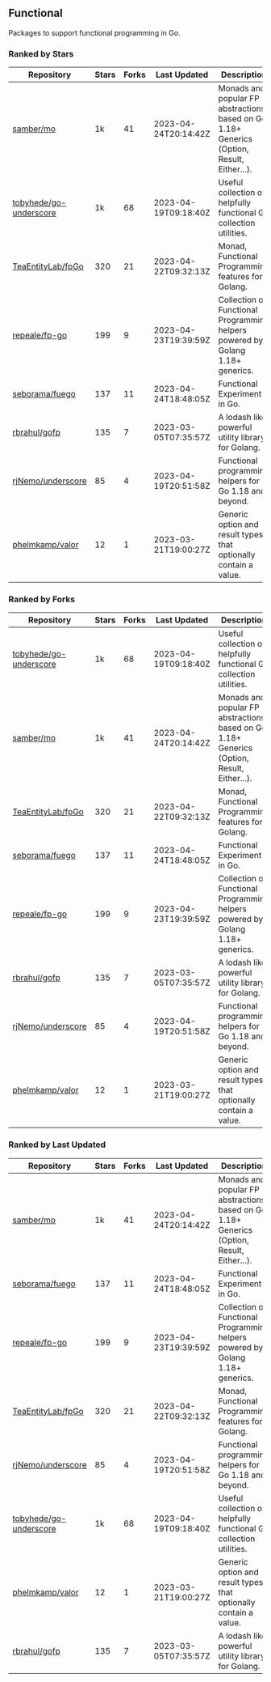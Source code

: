 ## Functional

Packages to support functional programming in Go.

### Ranked by Stars

| Repository | Stars | Forks | Last Updated | Description | 
|------------|-------|-------|--------------|-------------|
| [samber/mo](https://github.com/samber/mo) | 1k | 41 | 2023-04-24T20:14:42Z |  Monads and popular FP abstractions, based on Go 1.18+ Generics (Option, Result, Either...). |
| [tobyhede/go-underscore](https://github.com/tobyhede/go-underscore) | 1k | 68 | 2023-04-19T09:18:40Z |  Useful collection of helpfully functional Go collection utilities. |
| [TeaEntityLab/fpGo](https://github.com/TeaEntityLab/fpGo) | 320 | 21 | 2023-04-22T09:32:13Z |  Monad, Functional Programming features for Golang. |
| [repeale/fp-go](https://github.com/repeale/fp-go) | 199 | 9 | 2023-04-23T19:39:59Z |  Collection of Functional Programming helpers powered by Golang 1.18+ generics. |
| [seborama/fuego](https://github.com/seborama/fuego) | 137 | 11 | 2023-04-24T18:48:05Z |  Functional Experiment in Go. |
| [rbrahul/gofp](https://github.com/rbrahul/gofp) | 135 | 7 | 2023-03-05T07:35:57Z |  A lodash like powerful utility library for Golang. |
| [rjNemo/underscore](https://github.com/rjNemo/underscore) | 85 | 4 | 2023-04-19T20:51:58Z |  Functional programming helpers for Go 1.18 and beyond. |
| [phelmkamp/valor](https://github.com/phelmkamp/valor) | 12 | 1 | 2023-03-21T19:00:27Z |  Generic option and result types that optionally contain a value. |

### Ranked by Forks

| Repository | Stars | Forks | Last Updated | Description | 
|------------|-------|-------|--------------|-------------|
| [tobyhede/go-underscore](https://github.com/tobyhede/go-underscore) | 1k | 68 | 2023-04-19T09:18:40Z |  Useful collection of helpfully functional Go collection utilities. |
| [samber/mo](https://github.com/samber/mo) | 1k | 41 | 2023-04-24T20:14:42Z |  Monads and popular FP abstractions, based on Go 1.18+ Generics (Option, Result, Either...). |
| [TeaEntityLab/fpGo](https://github.com/TeaEntityLab/fpGo) | 320 | 21 | 2023-04-22T09:32:13Z |  Monad, Functional Programming features for Golang. |
| [seborama/fuego](https://github.com/seborama/fuego) | 137 | 11 | 2023-04-24T18:48:05Z |  Functional Experiment in Go. |
| [repeale/fp-go](https://github.com/repeale/fp-go) | 199 | 9 | 2023-04-23T19:39:59Z |  Collection of Functional Programming helpers powered by Golang 1.18+ generics. |
| [rbrahul/gofp](https://github.com/rbrahul/gofp) | 135 | 7 | 2023-03-05T07:35:57Z |  A lodash like powerful utility library for Golang. |
| [rjNemo/underscore](https://github.com/rjNemo/underscore) | 85 | 4 | 2023-04-19T20:51:58Z |  Functional programming helpers for Go 1.18 and beyond. |
| [phelmkamp/valor](https://github.com/phelmkamp/valor) | 12 | 1 | 2023-03-21T19:00:27Z |  Generic option and result types that optionally contain a value. |

### Ranked by Last Updated

| Repository | Stars | Forks | Last Updated | Description | 
|------------|-------|-------|--------------|-------------|
| [samber/mo](https://github.com/samber/mo) | 1k | 41 | 2023-04-24T20:14:42Z |  Monads and popular FP abstractions, based on Go 1.18+ Generics (Option, Result, Either...). |
| [seborama/fuego](https://github.com/seborama/fuego) | 137 | 11 | 2023-04-24T18:48:05Z |  Functional Experiment in Go. |
| [repeale/fp-go](https://github.com/repeale/fp-go) | 199 | 9 | 2023-04-23T19:39:59Z |  Collection of Functional Programming helpers powered by Golang 1.18+ generics. |
| [TeaEntityLab/fpGo](https://github.com/TeaEntityLab/fpGo) | 320 | 21 | 2023-04-22T09:32:13Z |  Monad, Functional Programming features for Golang. |
| [rjNemo/underscore](https://github.com/rjNemo/underscore) | 85 | 4 | 2023-04-19T20:51:58Z |  Functional programming helpers for Go 1.18 and beyond. |
| [tobyhede/go-underscore](https://github.com/tobyhede/go-underscore) | 1k | 68 | 2023-04-19T09:18:40Z |  Useful collection of helpfully functional Go collection utilities. |
| [phelmkamp/valor](https://github.com/phelmkamp/valor) | 12 | 1 | 2023-03-21T19:00:27Z |  Generic option and result types that optionally contain a value. |
| [rbrahul/gofp](https://github.com/rbrahul/gofp) | 135 | 7 | 2023-03-05T07:35:57Z |  A lodash like powerful utility library for Golang. |

